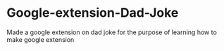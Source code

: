 # Google-extension-Dad-Joke
Made a google extension on dad joke for the purpose of learning how to make google extension
